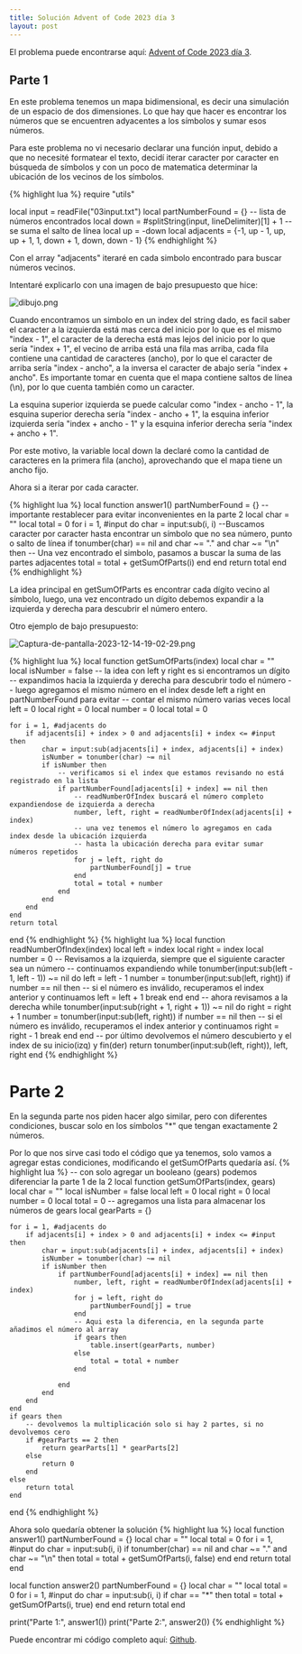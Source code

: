 ```yaml
---
title: Solución Advent of Code 2023 día 3
layout: post
---
```


El problema puede encontrarse aquí: [Advent of Code 2023 día 3](https://adventofcode.com/2023/day/3).

## Parte 1

En este problema tenemos un mapa bidimensional, es decir una simulación de un espacio de dos dimensiones.
Lo que hay que hacer es encontrar los números que se encuentren adyacentes a los símbolos y sumar esos números.

Para este problema no vi necesario declarar una función input, debido a que no necesité formatear el texto, decidí iterar caracter por caracter en búsqueda de símbolos y con un poco de matematica determinar la ubicación de los vecinos de los símbolos.

{% highlight lua %}
require "utils"

local input = readFile("03input.txt")
local partNumberFound = {} -- lista de números encontrados
local down = #splitString(input, lineDelimiter)[1] + 1 -- se suma el salto de línea
local up = -down
local adjacents = {-1, up - 1, up, up + 1, 1, down + 1, down, down - 1}
{% endhighlight %}

Con el array "adjacents" iteraré en cada simbolo encontrado para buscar números vecinos.

Intentaré explicarlo con una imagen de bajo presupuesto que hice:

![dibujo.png](https://i.postimg.cc/Wz50vqXb/dibujo.png)

Cuando encontramos un simbolo en un index del string dado, es facil saber el caracter a la izquierda está mas cerca del inicio por lo que es el mismo "index - 1", el caracter de la derecha está mas lejos del inicio por lo que sería "index + 1", el vecino de arriba está una fila mas arriba, cada fila contiene una cantidad de caracteres (ancho), por lo que el caracter de arriba sería "index - ancho", a la inversa el caracter de abajo sería "index + ancho". Es importante tomar en cuenta que el mapa contiene saltos de línea (\n), por lo que cuenta también como un caracter.

La esquina superior izquierda se puede calcular como "index - ancho - 1", la esquina superior derecha sería "index - ancho + 1", la esquina inferior izquierda sería "index + ancho - 1" y la esquina inferior derecha sería "index + ancho + 1".

Por este motivo, la variable local down la declaré como la cantidad de caracteres en la primera fila (ancho), aprovechando que el mapa tiene un ancho fijo.

Ahora si a iterar por cada caracter.

{% highlight lua %}
local function answer1()
    partNumberFound = {} -- importante restablecer para evitar inconvenientes en la parte 2
    local char = ""
    local total = 0
    for i = 1, #input do
        char = input:sub(i, i)
        --Buscamos caracter por caracter hasta encontrar un símbolo que no sea número, punto o salto de línea
        if tonumber(char) == nil and char ~= "." and char ~= "\n" then
            -- Una vez encontrado el simbolo, pasamos a buscar la suma de las partes adjacentes
            total = total + getSumOfParts(i)
        end
    end
    return total
end
{% endhighlight %}

La idea principal en getSumOfParts es encontrar cada dígito vecino al símbolo, luego, una vez encontrado un dígito debemos expandir a la izquierda y derecha para descubrir el número entero.

Otro ejemplo de bajo presupuesto:

![Captura-de-pantalla-2023-12-14-19-02-29.png](https://i.postimg.cc/rsGM05vM/Captura-de-pantalla-2023-12-14-19-02-29.png)

{% highlight lua %}
local function getSumOfParts(index)
    local char = ""
    local isNumber = false
    -- la idea con left y right es si encontramos un dígito
    -- expandimos hacia la izquierda y derecha para descubrir todo el número
    -- luego agregamos el mismo número en el index desde left a right en partNumberFound para evitar
    -- contar el mismo número varias veces
    local left = 0
    local right = 0
    local number = 0
    local total = 0

    for i = 1, #adjacents do
        if adjacents[i] + index > 0 and adjacents[i] + index <= #input then
            char = input:sub(adjacents[i] + index, adjacents[i] + index)
            isNumber = tonumber(char) ~= nil
            if isNumber then
                -- verificamos si el index que estamos revisando no está registrado en la lista
                if partNumberFound[adjacents[i] + index] == nil then
                    -- readNumberOfIndex buscará el número completo expandiendose de izquierda a derecha
                    number, left, right = readNumberOfIndex(adjacents[i] + index)
                    -- una vez tenemos el número lo agregamos en cada index desde la ubicación izquierda
                    -- hasta la ubicación derecha para evitar sumar números repetidos
                    for j = left, right do
                        partNumberFound[j] = true
                    end
                    total = total + number
                end
            end
        end
    end
    return total
end
{% endhighlight %}
{% highlight lua %}
local function readNumberOfIndex(index)
    local left = index
    local right = index
    local number = 0
    -- Revisamos a la izquierda, siempre que el siguiente caracter sea un número
    -- continuamos expandiendo
    while tonumber(input:sub(left - 1, left - 1)) ~= nil do
        left = left - 1
        number = tonumber(input:sub(left, right))
        if number == nil then
            -- si el número es inválido, recuperamos el index anterior y continuamos
            left = left + 1
            break
        end
    end
    -- ahora revisamos a la derecha
    while tonumber(input:sub(right + 1, right + 1)) ~= nil do
        right = right + 1
        number = tonumber(input:sub(left, right))
        if number == nil then
            -- si el número es inválido, recuperamos el index anterior y continuamos
            right = right - 1
            break
        end
    end
    -- por último devolvemos el número descubierto y el index de su inicio(izq) y fin(der)
    return tonumber(input:sub(left, right)), left, right
end
{% endhighlight %}

# Parte 2

En la segunda parte nos piden hacer algo similar, pero con diferentes condiciones, buscar solo en los símbolos "*" que tengan exactamente 2 números.

Por lo que nos sirve casi todo el código que ya tenemos, solo vamos a agregar estas condiciones, modificando el getSumOfParts quedaría así.
{% highlight lua %}
-- con solo agregar un booleano (gears) podemos diferenciar la parte 1 de la 2
local function getSumOfParts(index, gears)
    local char = ""
    local isNumber = false
    local left = 0
    local right = 0
    local number = 0
    local total = 0
    -- agregamos una lista para almacenar los números de gears
    local gearParts = {}

    for i = 1, #adjacents do
        if adjacents[i] + index > 0 and adjacents[i] + index <= #input then
            char = input:sub(adjacents[i] + index, adjacents[i] + index)
            isNumber = tonumber(char) ~= nil
            if isNumber then
                if partNumberFound[adjacents[i] + index] == nil then
                    number, left, right = readNumberOfIndex(adjacents[i] + index)
                    for j = left, right do
                        partNumberFound[j] = true
                    end
                    -- Aqui esta la diferencia, en la segunda parte añadimos el número al array
                    if gears then
                        table.insert(gearParts, number)
                    else
                        total = total + number
                    end

                end
            end
        end
    end
    if gears then
        -- devolvemos la multiplicación solo si hay 2 partes, si no devolvemos cero
        if #gearParts == 2 then
            return gearParts[1] * gearParts[2]
        else
            return 0
        end
    else
        return total
    end
end
{% endhighlight %}

Ahora solo quedaría obtener la solución
{% highlight lua %}
local function answer1()
    partNumberFound = {}
    local char = ""
    local total = 0
    for i = 1, #input do
        char = input:sub(i, i)
        if tonumber(char) == nil and char ~= "." and char ~= "\n" then
            total = total + getSumOfParts(i, false)
        end
    end
    return total
end

local function answer2()
    partNumberFound = {}
    local char = ""
    local total = 0
    for i = 1, #input do
        char = input:sub(i, i)
        if char == "*" then
            total = total + getSumOfParts(i, true)
        end
    end
    return total
end

print("Parte 1:", answer1())
print("Parte 2:", answer2())
{% endhighlight %}

Puede encontrar mi código completo aquí: [Github](https://github.com/DeybisMelendez/AdventOfCode).